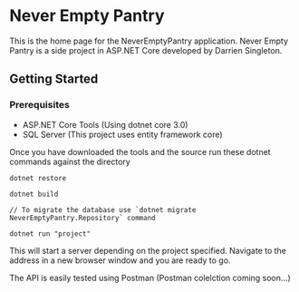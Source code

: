 # Never Empty Pantry

This is the home page for the NeverEmptyPantry application.  Never Empty Pantry is a side project in ASP.NET Core developed by Darrien Singleton.

## Getting Started

### Prerequisites

- ASP.NET Core Tools (Using dotnet core 3.0)
- SQL Server (This project uses entity framework core)

Once you have downloaded the tools and the source run these dotnet commands against the directory

```
dotnet restore

dotnet build

// To migrate the database use `dotnet migrate NeverEmptyPantry.Repository` command

dotnet run "project"
```

This will start a server depending on the project specified.  Navigate to the address in a new browser window and you are ready to go.

The API is easily tested using Postman (Postman colelction coming soon...)

